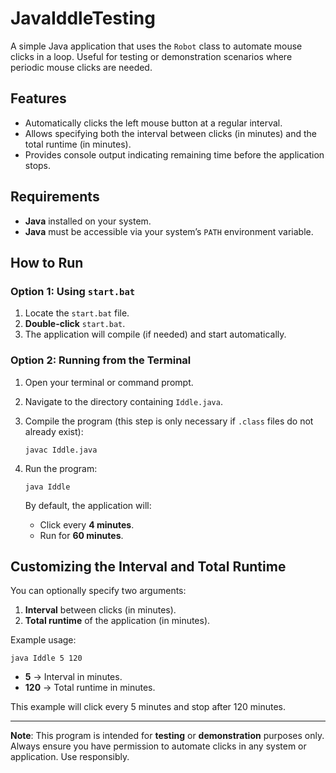 # JavaIddleTesting

A simple Java application that uses the `Robot` class to automate mouse clicks in a loop. Useful for testing or demonstration scenarios where periodic mouse clicks are needed.

## Features

- Automatically clicks the left mouse button at a regular interval.
- Allows specifying both the interval between clicks (in minutes) and the total runtime (in minutes).
- Provides console output indicating remaining time before the application stops.

## Requirements

- **Java** installed on your system.
- **Java** must be accessible via your system’s `PATH` environment variable.

## How to Run

### Option 1: Using `start.bat`

1. Locate the `start.bat` file.
2. **Double-click** `start.bat`.
3. The application will compile (if needed) and start automatically.

### Option 2: Running from the Terminal

1. Open your terminal or command prompt.
2. Navigate to the directory containing `Iddle.java`.
3. Compile the program (this step is only necessary if `.class` files do not already exist):

   ```shell
   javac Iddle.java
   ```

4. Run the program:

   ```shell
   java Iddle
   ```

   By default, the application will:
   - Click every **4 minutes**.
   - Run for **60 minutes**.

## Customizing the Interval and Total Runtime

You can optionally specify two arguments:

1. **Interval** between clicks (in minutes).
2. **Total runtime** of the application (in minutes).

Example usage:

```shell
java Iddle 5 120
```

- **5** → Interval in minutes.
- **120** → Total runtime in minutes.

This example will click every 5 minutes and stop after 120 minutes.

---

**Note**: This program is intended for **testing** or **demonstration** purposes only. Always ensure you have permission to automate clicks in any system or application. Use responsibly.
